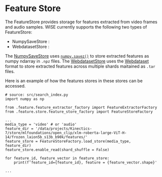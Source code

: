 # Feature Store
The FeatureStore provides storage for features extracted from video frames and audio samples.
WISE currently supports the following two types of FeatureStore:

 - NumpySaveStore  : 
 - WebdatasetStore : 

The [NumpySaveStore](src/feature/store/numpy_save_store.py) uses [`numpy.savez()`](https://numpy.org/doc/stable/reference/generated/numpy.savez.html)
to store extracted features as numpy ndarray in `.npz` files. The [WebdatasetStore](src/feature/store/webdataset_store.py)
uses the [Webdataset](https://webdataset.github.io/webdataset/) format to store extracted features across multiple shards maitained as `.tar` files.

Here is an example of how the features stores in these stores can be accessed.

```
# source: src/search_index.py
import numpy as np

from .feature.feature_extractor_factory import FeatureExtractorFactory
from .feature.store.feature_store_factory import FeatureStoreFactory

...
media_type = 'video' # or 'audio'
feature_dir = '/data/projects/Kinectics-7/store/mlfoundations/open_clip/xlm-roberta-large-ViT-H-14/frozen_laion5b_s13b_b90k/features/'
feature_store = FeatureStoreFactory.load_store(media_type, feature_dir)
feature_store.enable_read(shard_shuffle = False)

for feature_id, feature_vector in feature_store:
    print(f'feature_id={feature_id}, feature = {feature_vector.shape}'

...
```
